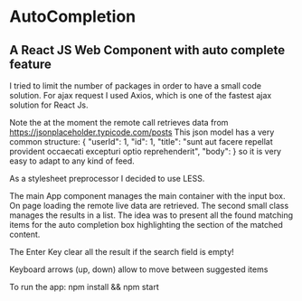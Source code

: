 AutoCompletion
===

A React JS Web Component with auto complete feature 
---

I tried to limit the number of packages in order to have a small code solution.
For ajax request I used Axios, which is one of the fastest ajax solution for React Js.

Note the at the moment the remote call retrieves data from https://jsonplaceholder.typicode.com/posts 
This json model has a very common structure:
{
    "userId": 1,
    "id": 1,
    "title": "sunt aut facere repellat provident occaecati excepturi optio reprehenderit",
    "body": 
}
so it is very easy to adapt to any kind of feed.


As a stylesheet preprocessor I decided to use LESS.

The main App component manages the main container with the input box. On page loading the remote live data are retrieved.
The second small class manages the results in a list.
The idea was to present all the found matching items for the auto completion box highlighting the section of the matched content.

The Enter Key clear all the result if the search field is empty!

Keyboard arrows (up, down) allow to move between suggested items

 
To run the app: npm install && npm start